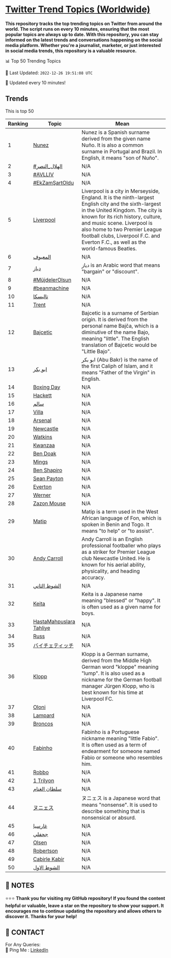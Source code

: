[Twitter Trend Topics (Worldwide)](https://github.com/ErcinDedeoglu/Twitter-Trend-Topics)
==========

**This repository tracks the top trending topics on Twitter from around the world. 
The script runs on every 10 minutes, ensuring that the most popular topics are always up to date. 
With this repository, you can stay informed on the latest trends and conversations happening on the social media platform. 
Whether you're a journalist, marketer, or just interested in social media trends, this repository is a valuable resource.**


📊 Top 50 Trending Topics

📆 Last Updated: `2022-12-26 19:51:08 UTC`

🔧 Updated every 10 minutes!


## Trends

This is top 50

| Ranking | Topic | Mean |
| ------- | ------------ | ------------ |
| 1 | [Nunez](http://twitter.com/search?q=Nunez) | Nunez is a Spanish surname derived from the given name Nuño. It is also a common surname in Portugal and Brazil. In English, it means "son of Nuño". |
| 2 | [#الهلال_النصر](http://twitter.com/search?q=%23%d8%a7%d9%84%d9%87%d9%84%d8%a7%d9%84_%d8%a7%d9%84%d9%86%d8%b5%d8%b1) | N/A |
| 3 | [#AVLLIV](http://twitter.com/search?q=%23AVLLIV) | N/A |
| 4 | [#EkZamŞartOldu](http://twitter.com/search?q=%23EkZam%c5%9eartOldu) | N/A |
| 5 | [Liverpool](http://twitter.com/search?q=Liverpool) | Liverpool is a city in Merseyside, England. It is the ninth-largest English city and the sixth-largest in the United Kingdom. The city is known for its rich history, culture, and music scene. Liverpool is also home to two Premier League football clubs, Liverpool F.C. and Everton F.C., as well as the world-famous Beatles. |
| 6 | [المعيوف](http://twitter.com/search?q=%d8%a7%d9%84%d9%85%d8%b9%d9%8a%d9%88%d9%81) | N/A |
| 7 | [دياز](http://twitter.com/search?q=%d8%af%d9%8a%d8%a7%d8%b2) | دياز is an Arabic word that means "bargain" or "discount". |
| 8 | [#MüjdelerOlsun](http://twitter.com/search?q=%23M%c3%bcjdelerOlsun) | N/A |
| 9 | [#beanmachine](http://twitter.com/search?q=%23beanmachine) | N/A |
| 10 | [تاليسكا](http://twitter.com/search?q=%d8%aa%d8%a7%d9%84%d9%8a%d8%b3%d9%83%d8%a7) | N/A |
| 11 | [Trent](http://twitter.com/search?q=Trent) | N/A |
| 12 | [Bajcetic](http://twitter.com/search?q=Bajcetic) | Bajcetic is a surname of Serbian origin. It is derived from the personal name Bajča, which is a diminutive of the name Bajo, meaning "little". The English translation of Bajcetic would be "Little Bajo". |
| 13 | [ابو بكر](http://twitter.com/search?q=%d8%a7%d8%a8%d9%88+%d8%a8%d9%83%d8%b1) | ابو بكر (Abu Bakr) is the name of the first Caliph of Islam, and it means "Father of the Virgin" in English. |
| 14 | [Boxing Day](http://twitter.com/search?q=Boxing+Day) | N/A |
| 15 | [Hackett](http://twitter.com/search?q=Hackett) | N/A |
| 16 | [سالم](http://twitter.com/search?q=%d8%b3%d8%a7%d9%84%d9%85) | N/A |
| 17 | [Villa](http://twitter.com/search?q=Villa) | N/A |
| 18 | [Arsenal](http://twitter.com/search?q=Arsenal) | N/A |
| 19 | [Newcastle](http://twitter.com/search?q=Newcastle) | N/A |
| 20 | [Watkins](http://twitter.com/search?q=Watkins) | N/A |
| 21 | [Kwanzaa](http://twitter.com/search?q=Kwanzaa) | N/A |
| 22 | [Ben Doak](http://twitter.com/search?q=Ben+Doak) | N/A |
| 23 | [Mings](http://twitter.com/search?q=Mings) | N/A |
| 24 | [Ben Shapiro](http://twitter.com/search?q=Ben+Shapiro) | N/A |
| 25 | [Sean Payton](http://twitter.com/search?q=Sean+Payton) | N/A |
| 26 | [Everton](http://twitter.com/search?q=Everton) | N/A |
| 27 | [Werner](http://twitter.com/search?q=Werner) | N/A |
| 28 | [Zazon Mouse](http://twitter.com/search?q=Zazon+Mouse) | N/A |
| 29 | [Matip](http://twitter.com/search?q=Matip) | Matip is a term used in the West African language of Fon, which is spoken in Benin and Togo. It means "to help" or "to assist". |
| 30 | [Andy Carroll](http://twitter.com/search?q=Andy+Carroll) | Andy Carroll is an English professional footballer who plays as a striker for Premier League club Newcastle United. He is known for his aerial ability, physicality, and heading accuracy. |
| 31 | [الشوط الثاني](http://twitter.com/search?q=%d8%a7%d9%84%d8%b4%d9%88%d8%b7+%d8%a7%d9%84%d8%ab%d8%a7%d9%86%d9%8a) | N/A |
| 32 | [Keita](http://twitter.com/search?q=Keita) | Keita is a Japanese name meaning "blessed" or "happy". It is often used as a given name for boys. |
| 33 | [HastaMahpuslara Tahliye](http://twitter.com/search?q=HastaMahpuslara+Tahliye) | N/A |
| 34 | [Russ](http://twitter.com/search?q=Russ) | N/A |
| 35 | [バイチェティッチ](http://twitter.com/search?q=%e3%83%90%e3%82%a4%e3%83%81%e3%82%a7%e3%83%86%e3%82%a3%e3%83%83%e3%83%81) | N/A |
| 36 | [Klopp](http://twitter.com/search?q=Klopp) | Klopp is a German surname, derived from the Middle High German word "kloppe" meaning "lump". It is also used as a nickname for the German football manager Jürgen Klopp, who is best known for his time at Liverpool FC. |
| 37 | [Oloni](http://twitter.com/search?q=Oloni) | N/A |
| 38 | [Lampard](http://twitter.com/search?q=Lampard) | N/A |
| 39 | [Broncos](http://twitter.com/search?q=Broncos) | N/A |
| 40 | [Fabinho](http://twitter.com/search?q=Fabinho) | Fabinho is a Portuguese nickname meaning "little Fabio". It is often used as a term of endearment for someone named Fabio or someone who resembles him. |
| 41 | [Robbo](http://twitter.com/search?q=Robbo) | N/A |
| 42 | [1 Trilyon](http://twitter.com/search?q=1+Trilyon) | N/A |
| 43 | [سلطان الغنام](http://twitter.com/search?q=%d8%b3%d9%84%d8%b7%d8%a7%d9%86+%d8%a7%d9%84%d8%ba%d9%86%d8%a7%d9%85) | N/A |
| 44 | [ヌニェス](http://twitter.com/search?q=%e3%83%8c%e3%83%8b%e3%82%a7%e3%82%b9) | ヌニェス is a Japanese word that means "nonsense". It is used to describe something that is nonsensical or absurd. |
| 45 | [غارسيا](http://twitter.com/search?q=%d8%ba%d8%a7%d8%b1%d8%b3%d9%8a%d8%a7) | N/A |
| 46 | [جحفلي](http://twitter.com/search?q=%d8%ac%d8%ad%d9%81%d9%84%d9%8a) | N/A |
| 47 | [Olsen](http://twitter.com/search?q=Olsen) | N/A |
| 48 | [Robertson](http://twitter.com/search?q=Robertson) | N/A |
| 49 | [Cabirle Kabir](http://twitter.com/search?q=Cabirle+Kabir) | N/A |
| 50 | [الشوط الاول](http://twitter.com/search?q=%d8%a7%d9%84%d8%b4%d9%88%d8%b7+%d8%a7%d9%84%d8%a7%d9%88%d9%84) | N/A |




## 📝 NOTES

⭐⭐⭐ **Thank you for visiting my GitHub repository! If you found the content helpful or valuable, leave a star on the repository to show your support. It encourages me to continue updating the repository and allows others to discover it. Thanks for your help!**

## 📨 CONTACT

 For Any Queries:  
            🏓 Ping Me : [LinkedIn](https://www.linkedin.com/in/ercindedeoglu/)